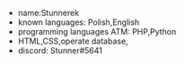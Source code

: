 - name:Stunnerek
- known languages: Polish,English
- programming languages ATM: PHP,Python
- HTML,CSS,operate database,
- discord: Stunner#5641
&nbsp;&nbsp;&nbsp;&nbsp;&nbsp;&nbsp;&nbsp;&nbsp;&nbsp;&nbsp;&nbsp;&nbsp;&nbsp;&nbsp;&nbsp;&nbsp;&nbsp;&nbsp;&nbsp;&nbsp;&nbsp;&nbsp;&nbsp;&nbsp;&nbsp;&nbsp;&nbsp;&nbsp;&nbsp;&nbsp;&nbsp;&nbsp;&nbsp;&nbsp;&nbsp;&nbsp;&nbsp;&nbsp;&nbsp;&nbsp;&nbsp;&nbsp;&nbsp;&nbsp;&nbsp;&nbsp;&nbsp;&nbsp;&nbsp;&nbsp;&nbsp;
<!---
Stunnerek/Stunnerek is a ✨ special ✨ repository because its `README.md` (this file) appears on your GitHub profile.
You can click the Preview link to take a look at your changes.
--->
